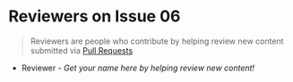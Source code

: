 # Reviewers on Issue 06
> Reviewers are people who contribute by helping review new content submitted via [Pull Requests](https://github.com/aragon/aragon-monthly/pulls)

- Reviewer - _Get your name here by helping review new content!_
